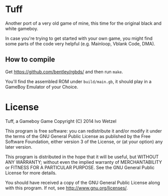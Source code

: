 # Tuff

Another port of a very old game of mine, this time for the original black and white gameboy.

In case you're trying to get started with your own game, you might find some parts 
of the code very helpful (e.g. Mainloop, Vblank Code, DMA).


## How to compile

Get https://github.com/bentley/rgbds/ and then run `make`.

You'll find the assembled ROM under `build/main.gb`, it should play in a GameBoy Emulator of your Choice.


# License

Tuff, a Gameboy Game
Copyright (C) 2014 Ivo Wetzel

This program is free software: you can redistribute it and/or modify
it under the terms of the GNU General Public License as published by
the Free Software Foundation, either version 3 of the License, or
(at your option) any later version.

This program is distributed in the hope that it will be useful,
but WITHOUT ANY WARRANTY; without even the implied warranty of
MERCHANTABILITY or FITNESS FOR A PARTICULAR PURPOSE.  See the
GNU General Public License for more details.

You should have received a copy of the GNU General Public License
along with this program.  If not, see <http://www.gnu.org/licenses/>.


